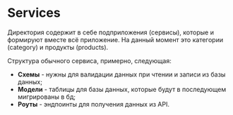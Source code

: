 # Services

Директория содержит в себе подприложения (сервисы), которые и формируют вместе всё приложение.
На данный момент это категории (category) и продукты (products). 

Структура обычного сервиса, примерно, следующая:
* <b>Схемы</b> - нужны для валидации данных при чтении и записи из базы данных;
* <b>Модели</b> - таблицы для базы данных, которые будут в последующем мигрированы в бд;
* <b>Роуты</b> - эндпоинты для получения данных из API.

